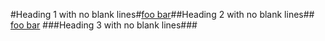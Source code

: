 #Heading 1 with no blank lines#[foo
bar][]##Heading 2 with no blank lines##
 [foo bar][]
  ###Heading 3 with no blank lines###

[FOO
BAR]: train.jpg "train & tracks"
[FOO BAR]: train.jpg "train & tracks"
